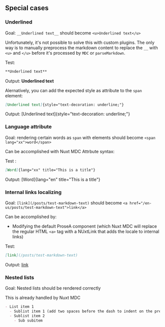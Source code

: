 ## Special cases

### Underlined

Goal: `__Underlined text__` should become `<u>Underlined text</u>`

Unfortunately, it's not possible to solve this with custom plugins.
The only way is to manually preprocess the markdown content to replace the `__` with `<u>` and `</u>` before it's processed by `MDC` or `parseMarkdown`.

Test:

```md
**Underlined text**
```

Output: **Underlined text**

Alernatively, you can add the expected style as attribute to the `span` element:

```md
[Underlined text]{style="text-decoration: underline;"}
```

Output: [Underlined text]{style="text-decoration: underline;"}

### Language attribute

Goal: rendering certain words as `span` with elements should become `<span lang="xx">word</span>`

Can be accomplished with Nuxt MDC Attrbute syntax:

Test :

```md
[Word]{lang="xx" title="This is a title"}
```

Output: [Word]{lang="en" title="This is a title"}

### Internal links localizing

Goal: `[link](/posts/test-markdown-text)` should become `<a href="/en-us/posts/test-markdown-text">link</a>`

Can be accomplished by:

- Modifying the default ProseA component (which Nuxt MDC will replace the regular HTML `<a>` tag with a NUxtLink that adds the locale to internal links)

Test:

```md
[link](/posts/test-markdown-text)
```

Output: [link](/posts/test-markdown-text)

### Nested lists

Goal: Nested lists should be rendered correctly

This is already handled by Nuxt MDC

```md
- List item 1
  - Sublist item 1 (add two spaces before the dash to indent on the previous line)
  - Sublist item 2
    - Sub subitem
```
